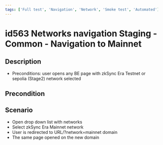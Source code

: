 ```yaml
---
tags: ['Full test', 'Navigation', 'Network', 'Smoke test', 'Automated']
---
```


# id563 Networks navigation Staging - Common - Navigation to Mainnet

## Description
  - Preconditions: user opens any BE page with zkSync Era Testnet or sepolia (Stage2) network selected

## Precondition


## Scenario
- Open drop down list with networks
- Select zkSync Era Mainnet network
- User is redirected to URL/?network=mainnet domain
- The same page opened on the new domain
